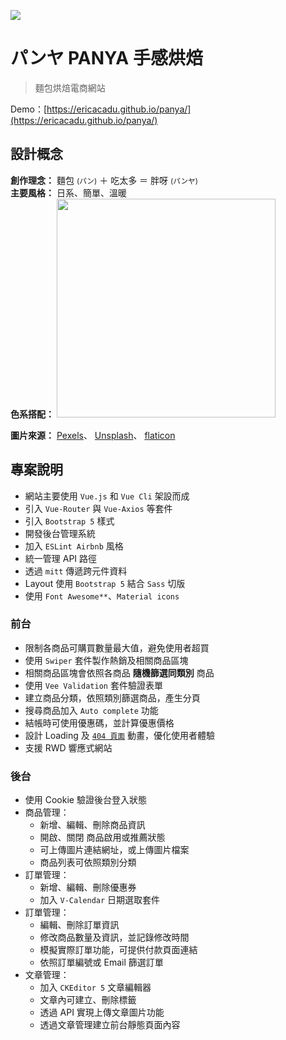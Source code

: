 ![](https://i.imgur.com/8aE1ZEr.jpg)

# パンヤ PANYA 手感烘焙
> 麵包烘焙電商網站

Demo：[https://ericacadu.github.io/panya/](https://ericacadu.github.io/panya/)

## 設計概念
**創作理念：** 麵包 <small>(パン)</small> ＋ 吃太多 ＝ 胖呀 <small>(パンヤ)</small><br>
**主要風格：** 日系、簡單、溫暖<br>
**色系搭配：**
<img src="https://i.imgur.com/zhl1w8O.png" width="350" />

**圖片來源：**
[Pexels](https://www.pexels.com/)、
[Unsplash](https://unsplash.com/)、
[flaticon](http://www.flaticon.com/)

## 專案說明
* 網站主要使用 `Vue.js` 和 `Vue Cli` 架設而成
* 引入 `Vue-Router` 與 `Vue-Axios` 等套件
* 引入 `Bootstrap 5` 樣式
* 開發後台管理系統
* 加入 `ESLint Airbnb` 風格
* 統一管理 API 路徑
* 透過 `mitt` 傳遞跨元件資料
* Layout 使用 `Bootstrap 5` 結合 `Sass` 切版
* 使用 `Font Awesome**`、`Material icons`

### 前台
* 限制各商品可購買數量最大值，避免使用者超買
* 使用 `Swiper` 套件製作熱銷及相關商品區塊
* 相關商品區塊會依照各商品 **隨機篩選同類別** 商品
* 使用 `Vee Validation` 套件驗證表單
* 建立商品分類，依照類別篩選商品，產生分頁
* 搜尋商品加入 `Auto complete` 功能
* 結帳時可使用優惠碼，並計算優惠價格
* 設計 Loading 及 [`404 頁面`](https://ericacadu.github.io/panya/#/404) 動畫，優化使用者體驗
* 支援 RWD 響應式網站

### 後台
* 使用 Cookie 驗證後台登入狀態
* 商品管理：
  * 新增、編輯、刪除商品資訊
  * 開啟、關閉 商品啟用或推薦狀態
  * 可上傳圖片連結網址，或上傳圖片檔案
  * 商品列表可依照類別分類
* 訂單管理：
  * 新增、編輯、刪除優惠券
  * 加入 `V-Calendar` 日期選取套件
* 訂單管理：
  * 編輯、刪除訂單資訊
  * 修改商品數量及資訊，並記錄修改時間
  * 模擬實際訂單功能，可提供付款頁面連結
  * 依照訂單編號或 Email 篩選訂單
* 文章管理：
  * 加入 `CKEditor 5` 文章編輯器
  * 文章內可建立、刪除標籤
  * 透過 API 實現上傳文章圖片功能
  * 透過文章管理建立前台靜態頁面內容




